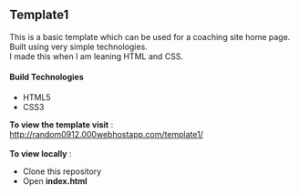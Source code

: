 ## Template1
This is a basic template which can be used for a coaching site home page.
Built using very simple technologies.</br>
I made this when I am leaning HTML and CSS.

#### Build Technologies

- HTML5
- CSS3

**To view the template visit** : http://random0912.000webhostapp.com/template1/</br></br>
**To view locally** : <ul><li>Clone this repository</li><li>Open **index.html**</li></ul>
